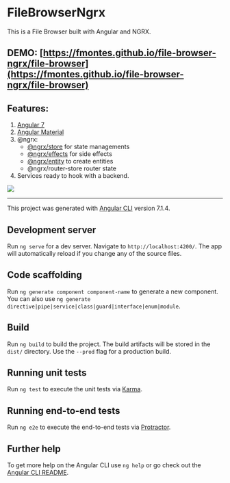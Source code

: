 # FileBrowserNgrx
This is a File Browser built with Angular and NGRX.

## DEMO: [https://fmontes.github.io/file-browser-ngrx/file-browser](https://fmontes.github.io/file-browser-ngrx/file-browser)

## Features:
1. [Angular 7](https://angular.io/)
2. [Angular Material](https://material.angular.io/)
3. @ngrx:
    - [@ngrx/store](https://github.com/ngrx/store) for state managements
    - [@ngrx/effects](https://github.com/ngrx/effects) for side effects
    - [@ngrx/entity](https://github.com/ngrx/entity-builds) to create entities
    - @ngrx/router-store router state
4. Services ready to hook with a backend.

<img src="https://user-images.githubusercontent.com/751424/50569349-67a17c00-0d28-11e9-9a8c-f7844ab301b5.gif" />

----------------------------

This project was generated with [Angular CLI](https://github.com/angular/angular-cli) version 7.1.4.

## Development server

Run `ng serve` for a dev server. Navigate to `http://localhost:4200/`. The app will automatically reload if you change any of the source files.

## Code scaffolding

Run `ng generate component component-name` to generate a new component. You can also use `ng generate directive|pipe|service|class|guard|interface|enum|module`.

## Build

Run `ng build` to build the project. The build artifacts will be stored in the `dist/` directory. Use the `--prod` flag for a production build.

## Running unit tests

Run `ng test` to execute the unit tests via [Karma](https://karma-runner.github.io).

## Running end-to-end tests

Run `ng e2e` to execute the end-to-end tests via [Protractor](http://www.protractortest.org/).

## Further help

To get more help on the Angular CLI use `ng help` or go check out the [Angular CLI README](https://github.com/angular/angular-cli/blob/master/README.md).
